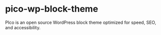 # pico-wp-block-theme

PIco is an open source WordPress block theme optimized for speed, SEO, and accessibility.
